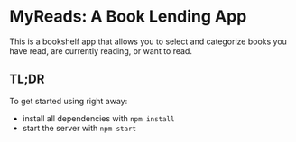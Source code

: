 # MyReads: A Book Lending App

This is a bookshelf app that allows you to select and categorize books you have read, are currently reading, or want to read.

## TL;DR

To get started using right away:

* install all dependencies with `npm install`
* start the server with `npm start`
